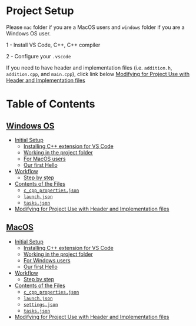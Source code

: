 # Project Setup
Please `mac` folder if you are a MacOS users and `windows` folder if you are a Windows OS user.

1 - Install VS Code, C++, C++ compiler

2 - Configure your `.vscode`

If you need to have header and implementation files (i.e. `addition.h`, `addition.cpp`, and `main.cpp`), click link below
[Modifying for Project Use with Header and Implementation files](https://github.com/clarkngo/cpp-projects/tree/master/cpp_project_setup/header_and_implementation_files)

# Table of Contents

## [Windows OS](https://github.com/clarkngo/cpp-projects/tree/master/cpp_project_setup/windows)

- [Initial Setup](https://github.com/clarkngo/cpp-projects/tree/master/cpp_project_setup/windows#initial-setup)
  - [Installing C++ extension for VS Code](https://github.com/clarkngo/cpp-projects/tree/master/cpp_project_setup/mac#installing-c-extension-for-vs-code)
  - [Working in the project folder](https://github.com/clarkngo/cpp-projects/tree/master/cpp_project_setup/windows#working-in-the-project-folder)
  - [For MacOS users](https://github.com/clarkngo/cpp-projects/tree/master/cpp_project_setup/windows#for-macos-users)
  - [Our first Hello](https://github.com/clarkngo/cpp-projects/tree/master/cpp_project_setup/windows#our-first-hello)
- [Workflow](https://github.com/clarkngo/cpp-projects/tree/master/cpp_project_setup/windows#workflow)
  - [Step by step](https://github.com/clarkngo/cpp-projects/tree/master/cpp_project_setup/windows#step-by-step)
- [Contents of the Files](https://github.com/clarkngo/cpp-projects/tree/master/cpp_project_setup/mac#contents-of-the-files)
  - [`c_cpp_properties.json`](https://github.com/clarkngo/cpp-projects/tree/master/cpp_project_setup/windows#c_cpp_propertiesjson)
  - [`launch.json`](https://github.com/clarkngo/cpp-projects/tree/master/cpp_project_setup/windows#c_cpp_propertiesjson)
  - [`tasks.json`](https://github.com/clarkngo/cpp-projects/tree/master/cpp_project_setup/windows#c_cpp_propertiesjson)
- [Modifying for Project Use with Header and Implementation files](https://github.com/clarkngo/cpp-projects/tree/master/cpp_project_setup/header_and_implementation_files)

## [MacOS](https://github.com/clarkngo/cpp-projects/tree/master/cpp_project_setup/mac)
- [Initial Setup](https://github.com/clarkngo/cpp-projects/tree/master/cpp_project_setup/mac#initial-setup)
  - [Installing C++ extension for VS Code](https://github.com/clarkngo/cpp-projects/tree/master/cpp_project_setup/mac#installing-c-extension-for-vs-code)
  - [Working in the project folder](https://github.com/clarkngo/cpp-projects/tree/master/cpp_project_setup/mac#working-in-the-project-folder)
  - [For Windows users](https://github.com/clarkngo/cpp-projects/tree/master/cpp_project_setup/windows#for-windows-users)
  - [Our first Hello](https://github.com/clarkngo/cpp-projects/tree/master/cpp_project_setup/mac#our-first-hello)
- [Workflow](https://github.com/clarkngo/cpp-projects/tree/master/cpp_project_setup/mac#workflow)
  - [Step by step](https://github.com/clarkngo/cpp-projects/tree/master/cpp_project_setup/mac#step-by-step)
- [Contents of the Files](https://github.com/clarkngo/cpp-projects/tree/master/cpp_project_setup/mac#contents-of-the-files)
  - [`c_cpp_properties.json`](https://github.com/clarkngo/cpp-projects/tree/master/cpp_project_setup/mac#c_cpp_propertiesjson)
  - [`launch.json`](https://github.com/clarkngo/cpp-projects/tree/master/cpp_project_setup/mac#c_cpp_propertiesjson)
  - [`settings.json`](https://github.com/clarkngo/cpp-projects/tree/master/cpp_project_setup/mac#c_cpp_propertiesjson)
  - [`tasks.json`](https://github.com/clarkngo/cpp-projects/tree/master/cpp_project_setup/mac#c_cpp_propertiesjson)
- [Modifying for Project Use with Header and Implementation files](https://github.com/clarkngo/cpp-projects/tree/master/cpp_project_setup/header_and_implementation_files)

